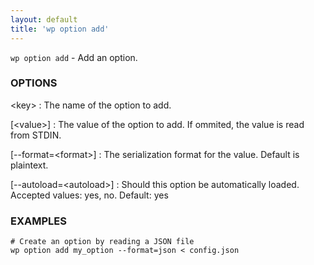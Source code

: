 ```yaml
---
layout: default
title: 'wp option add'
---
```


`wp option add` - Add an option.

### OPTIONS

&lt;key&gt;
: The name of the option to add.

[&lt;value&gt;]
: The value of the option to add. If ommited, the value is read from STDIN.

[\--format=&lt;format&gt;]
: The serialization format for the value. Default is plaintext.

[\--autoload=&lt;autoload&gt;]
: Should this option be automatically loaded. Accepted values: yes, no. Default: yes

### EXAMPLES

    # Create an option by reading a JSON file
    wp option add my_option --format=json < config.json

